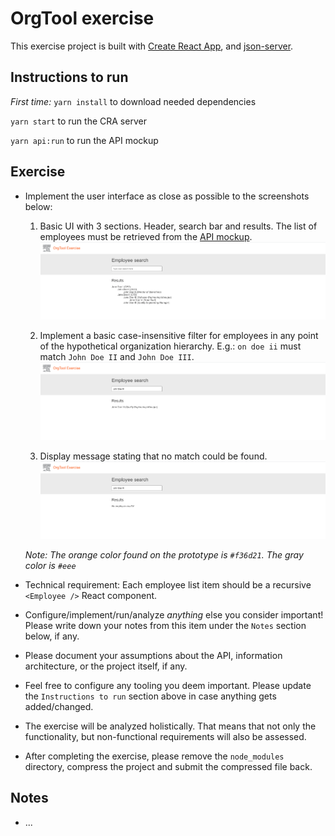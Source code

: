 # OrgTool exercise

This exercise project is built with [Create React App](https://github.com/facebook/create-react-app), and [json-server](https://github.com/typicode/json-server).

## Instructions to run

_First time:_ `yarn install` to download needed dependencies

`yarn start` to run the CRA server

`yarn api:run` to run the API mockup

## Exercise

- Implement the user interface as close as possible to the screenshots below:

  1. Basic UI with 3 sections. Header, search bar and results.
  The list of employees must be retrieved from the [API mockup](http://localhost:4000/employees).
  ![initial state](./screenshots/InitialState.png)
  
  2. Implement a basic case-insensitive filter for employees in any point of the hypothetical organization hierarchy. E.g.: `on doe ii` must match `John Doe II` and `John Doe III`.
  ![deep node found](./screenshots/DeepNodeFound.png)
  
  3. Display message stating that no match could be found.
  ![empty state](./screenshots/EmptyState.png)

  _Note: The orange color found on the prototype is `#f36d21`. The gray color is `#eee`_
- Technical requirement: Each employee list item should be a recursive `<Employee />` React component.
- Configure/implement/run/analyze _anything_ else you consider important! Please write down your notes from this item under the `Notes` section below, if any.
- Please document your assumptions about the API, information architecture, or the project itself, if any.
- Feel free to configure any tooling you deem important. Please update the `Instructions to run` section above in case anything gets added/changed.
- The exercise will be analyzed holistically. That means that not only the functionality, but non-functional requirements will also be assessed.
- After completing the exercise, please remove the `node_modules` directory, compress the project and submit the compressed file back.

## Notes
- ...
